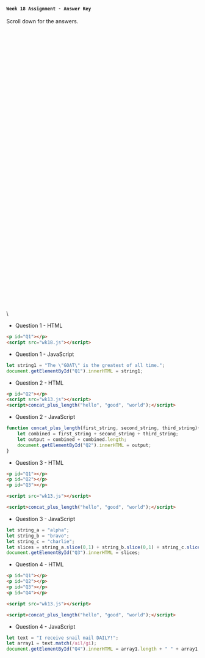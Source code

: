 **`Week 18 Assignment - Answer Key`**
\
\
Scroll down for the answers.
\
\
\
\
\
\
\
\
\
\
\
\
\
\
\
\
\
\
\
\
\
\
\
\
\
\
\
\
\
\
\
\
\
\
\
\
\
\
\
\
\
\
\
\
\
\

- Question 1 - HTML
```html
<p id="Q1"></p>
<script src="wk18.js"></script>
```
- Question 1 - JavaScript
```js
let string1 = "The \"GOAT\" is the greatest of all time.";
document.getElementById("Q1").innerHTML = string1;
```

- Question 2 - HTML
```html
<p id="Q2"></p>
<script src="wk13.js"></script>  
<script>concat_plus_length("hello", "good", "world");</script>
```
- Question 2 - JavaScript
```js
function concat_plus_length(first_string, second_string, third_string){
    let combined = first_string + second_string + third_string;
    let output = combined + combined.length;
    document.getElementById("Q2").innerHTML = output;
}
```

- Question 3 - HTML
```html
<p id="Q1"></p>
<p id="Q2"></p>
<p id="Q3"></p>

<script src="wk13.js"></script>  

<script>concat_plus_length("hello", "good", "world");</script>
```
- Question 3 - JavaScript
```js
let string_a = "alpha";
let string_b = "bravo";
let string_c = "charlie";
let slices = string_a.slice(0,1) + string_b.slice(0,1) + string_c.slice(0,1);
document.getElementById("Q3").innerHTML = slices;
```

- Question 4 - HTML
```html
<p id="Q1"></p>
<p id="Q2"></p>
<p id="Q3"></p>
<p id="Q4"></p>

<script src="wk13.js"></script>  

<script>concat_plus_length("hello", "good", "world");</script>
```
- Question 4 - JavaScript
```js
let text = "I receive snail mail DAILY!";
let array1 = text.match(/ail/gi);
document.getElementById("Q4").innerHTML = array1.length + " " + array1;
```
